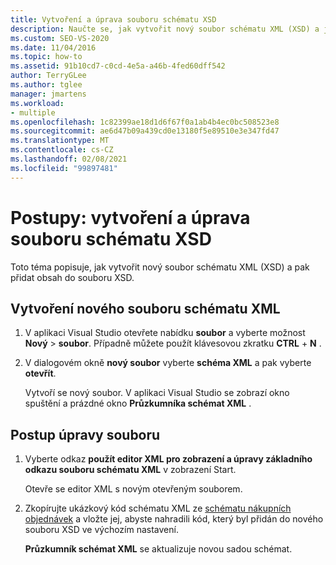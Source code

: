 ```yaml
---
title: Vytvoření a úprava souboru schématu XSD
description: Naučte se, jak vytvořit nový soubor schématu XML (XSD) a jak do něj přidat obsah v aplikaci Visual Studio.
ms.custom: SEO-VS-2020
ms.date: 11/04/2016
ms.topic: how-to
ms.assetid: 91b10cd7-c0cd-4e5a-a46b-4fed60dff542
author: TerryGLee
ms.author: tglee
manager: jmartens
ms.workload:
- multiple
ms.openlocfilehash: 1c82399ae18d1d6f67f0a1ab4b4ec0bc508523e8
ms.sourcegitcommit: ae6d47b09a439cd0e13180f5e89510e3e347fd47
ms.translationtype: MT
ms.contentlocale: cs-CZ
ms.lasthandoff: 02/08/2021
ms.locfileid: "99897481"
---
```

# <a name="how-to-create-and-edit-an-xsd-schema-file"></a>Postupy: vytvoření a úprava souboru schématu XSD

Toto téma popisuje, jak vytvořit nový soubor schématu XML (XSD) a pak přidat obsah do souboru XSD.

## <a name="to-create-a-new-xml-schema-file"></a>Vytvoření nového souboru schématu XML

1. V aplikaci Visual Studio otevřete nabídku **soubor** a vyberte možnost **Nový**  >  **soubor**. Případně můžete použít klávesovou zkratku **CTRL** + **N** .

2. V dialogovém okně **nový soubor** vyberte **schéma XML** a pak vyberte **otevřít**.

   Vytvoří se nový soubor. V aplikaci Visual Studio se zobrazí okno spuštění a prázdné okno **Průzkumníka schémat XML** .

## <a name="to-edit-a-file"></a>Postup úpravy souboru

1. Vyberte odkaz **použít editor XML pro zobrazení a úpravy základního odkazu souboru schématu XML** v zobrazení Start.

   Otevře se editor XML s novým otevřeným souborem.

2. Zkopírujte ukázkový kód schématu XML ze [schématu nákupních objednávek](../xml-tools/sample-xsd-file-simple-schema.md) a vložte jej, abyste nahradili kód, který byl přidán do nového souboru XSD ve výchozím nastavení.

   **Průzkumník schémat XML** se aktualizuje novou sadou schémat.
